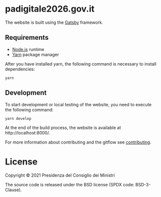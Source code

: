 # padigitale2026.gov.it

The website is built using the [Gatsby](https://www.gatsbyjs.com/) framework.

## Requirements

- [Node.js](https://nodejs.org/it/) runtime
- [Yarn](https://yarnpkg.com/) package manager

After you have installed yarn, the following command is necessary to install dependencies:

```
yarn
```

## Development

To start development or local testing of the website, you need to execute the following command:

```
yarn develop
```

At the end of the build process, the website is available at http://localhost:8000/.

For more information about contributing and the gitflow see [contributing](CONTRIBUTING.md).

# License

Copyright © 2021 Presidenza del Consiglio dei Ministri

The source code is released under the BSD license (SPDX code: BSD-3-Clause).
